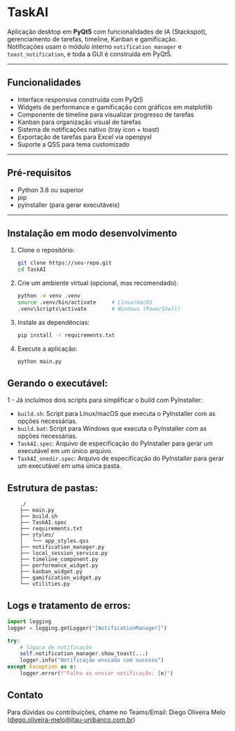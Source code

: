 # TaskAI

Aplicação desktop em **PyQt5** com funcionalidades de IA (Stackspot), gerenciamento de tarefas, timeline, Kanban e gamificação.  
Notificações usam o módulo interno `notification_manager` e `toast_notification`, e toda a GUI é construída em PyQt5.

---

## Funcionalidades

- Interface responsiva construída com PyQt5  
- Widgets de performance e gamificação com gráficos em matplotlib  
- Componente de timeline para visualizar progresso de tarefas  
- Kanban para organização visual de tarefas  
- Sistema de notificações nativo (tray icon + toast)  
- Exportação de tarefas para Excel via openpyxl  
- Suporte a QSS para tema customizado  

---

## Pré-requisitos

- Python 3.8 ou superior  
- pip  
- pyinstaller (para gerar executáveis)

---

## Instalação em modo desenvolvimento

1. Clone o repositório:  
   ```bash
   git clone https://seu-repo.git
   cd TaskAI

2. Crie um ambiente virtual (opcional, mas recomendado):  
   ```bash
   python -m venv .venv
   source .venv/bin/activate     # Linux/macOS
   .venv\Scripts\activate        # Windows (PowerShell)
   
3. Instale as dependências:  
   ```bash
   pip install -r requirements.txt
   
4. Execute a aplicação:  
   ```bash
   python main.py

## Gerando o executável:

1 - Já incluímos dois scripts para simplificar o build com PyInstaller:
- `build.sh`: Script para Linux/macOS que executa o PyInstaller com as opções necessárias.
- `build.bat`: Script para Windows que executa o PyInstaller com as opções necessárias.
- `TaskAI.spec`: Arquivo de especificação do PyInstaller para gerar um executável em um único arquivo.
- `TaskAI_onedir.spec`: Arquivo de especificação do PyInstaller para gerar um executável em uma única pasta.

## Estrutura de pastas:
```
    ./
    ├── main.py
    ├── build.sh
    ├── TaskAI.spec
    ├── requirements.txt
    ├── styles/
    │   └── app_styles.qss
    ├── notification_manager.py
    ├── local_session_service.py
    ├── timeline_component.py
    ├── performance_widget.py
    ├── kanban_widget.py
    ├── gamification_widget.py
    └── utilities.py
```

## Logs e tratamento de erros:

```python
import logging
logger = logging.getLogger("[NotificationManager]")

try:
    # lógica de notificação
    self.notification_manager.show_toast(...)
    logger.info("Notificação enviada com sucesso")
except Exception as e:
    logger.error(f"Falha ao enviar notificação: {e}")
```

## Contato
Para dúvidas ou contribuições, chame no Teams/Email: Diego Oliveira Melo (diego.oliveira-melo@itau-unibanco.com.br)